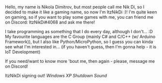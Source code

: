 Hello, my name is Nikola Dimitrov, but most people call me Nik Di, so I decided to make it like a gaming name, so now I'm ItzNikDi :)!
I'm quite keen on gaming, so if you want to play some games with me, you can friend me on Discord: ItzNikDi#4068 and ask me there!

I take programming as something that I do every day, although I don't... :D
My favourite languages are the C Group (mainly C# and C/C++ (w/ Arduino Framework)), but I also like Python/MicroPython, so I guess you can kinda see what I'm interested in... (if you haven't guess, then I'm gonna help - it is IoT Development)

If you need/want to know more 'bout me, then again - please, message me on Discord!

ItzNikDi signing out! *Windows XP Shutdown Sound*
